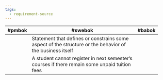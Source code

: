 ```yaml
---
tags:
  - requirement-source
---
```

| #pmbok | #swebok                                                                                                  | #babok |
| ------ | -------------------------------------------------------------------------------------------------------- | ------ |
|        | Statement that defines or constrains some aspect of the structure or the behavior of the business itself |        |
|        | A student cannot register in next semester’s courses if there remain some unpaid tuition fees            |        |
